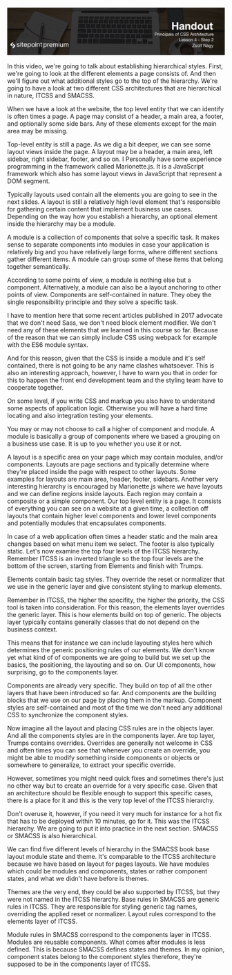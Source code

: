 ![](headings/4.2.png)

In this video, we're going to talk about establishing hierarchical styles. First, we're going to look at the different elements a page consists of. And then we'll figure out what additional styles go to the top of the hierarchy. We're going to have a look at two different CSS architectures that are hierarchical in nature, ITCSS and SMACSS.

When we have a look at the website, the top level entity that we can identify is often times a page. A page may consist of a header, a main area, a footer, and optionally some side bars. Any of these elements except for the main area may be missing.

Top-level entity is still a page. As we dig a bit deeper, we can see some layout views inside the page. A layout may be a header, a main area, left sidebar, right sidebar, footer, and so on. I Personally have some experience programming in the framework called Marionette.js. It is a JavaScript framework which also has some layout views in JavaScript that represent a DOM segment.

Typically layouts used contain all the elements you are going to see in the next slides. A layout is still a relatively high level element that's responsible for gathering certain content that implement business use cases. Depending on the way how you establish a hierarchy, an optional element inside the hierarchy may be a module.

A module is a collection of components that solve a specific task. It makes sense to separate components into modules in case your application is relatively big and you have relatively large forms, where different sections gather different items. A module can group some of these items that belong together semantically.

According to some points of view, a module is nothing else but a component. Alternatively, a module can also be a layout anchoring to other points of view. Components are self-contained in nature. They obey the single responsibility principle and they solve a specific task.

I have to mention here that some recent articles published in 2017 advocate that we don't need Sass, we don't need block element modifier. We don't need any of these elements that we learned in this course so far. Because of the reason that we can simply include CSS using webpack for example with the ES6 module syntax.

And for this reason, given that the CSS is inside a module and it's self contained, there is not going to be any name clashes whatsoever. This is also an interesting approach, however, I have to warn you that in order for this to happen the front end development team and the styling team have to cooperate together.

On some level, if you write CSS and markup you also have to understand some aspects of application logic. Otherwise you will have a hard time locating and also integration testing your elements.

You may or may not choose to call a higher of component and module. A module is basically a group of components where we based a grouping on a business use case. It is up to you whether you use it or not.

A layout is a specific area on your page which may contain modules, and/or components. Layouts are page sections and typically determine where they're placed inside the page with respect to other layouts. Some examples for layouts are main area, header, footer, sidebars. Another very interesting hierarchy is encouraged by Marionette.js where we have layouts and we can define regions inside layouts. Each region may contain a composite or a simple component. Our top level entity is a page. It consists of everything you can see on a website at a given time, a collection off layouts that contain higher level components and lower level components and potentially modules that encapsulates components.

In case of a web application often times a header static and the main area changes based on what menu item we select. The footer is also typically static. Let's now examine the top four levels of the ITCSS hierarchy. Remember ITCSS is an inverted triangle so the top four levels are the bottom of the screen, starting from Elements and finish with Trumps.

Elements contain basic tag styles. They override the reset or normalizer that we use in the generic layer and give consistent styling to markup elements. 

Remember in ITCSS, the higher the specifity, the higher the priority, the CSS tool is taken into consideration. For this reason, the elements layer overrides the generic layer. This is how elements build on top of generic. The objects layer typically contains generally classes that do not depend on the business context.

This means that for instance we can include layouting styles here which determines the generic positioning rules of our elements. We don't know yet what kind of of components we are going to build but we set up the basics, the positioning, the layouting and so on. Our UI components, how surprising, go to the components layer.

Components are already very specific. They build on top of all the other layers that have been introduced so far. And components are the building blocks that we use on our page by placing them in the markup. Component styles are self-contained and most of the time we don't need any additional CSS to synchronize the component styles.

Now imagine all the layout and placing CSS rules are in the objects layer. And all the components styles are in the components layer. Are top layer, Trumps contains overrides. Overrides are generally not welcome in CSS and often times you can see that whenever you create an override, you might be able to modify something inside components or objects or somewhere to generalize, to extract your specific override.

However, sometimes you might need quick fixes and sometimes there's just no other way but to create an override for a very specific case. Given that an architecture should be flexible enough to support this specific cases, there is a place for it and this is the very top level of the ITCSS hierarchy.

Don't overuse it, however, if you need it very much for instance for a hot fix that has to be deployed within 10 minutes, go for it. This was the ITCSS hierarchy. We are going to put it into practice in the next section. SMACSS or SMACSS is also hierarchical.

We can find five different levels of hierarchy in the SMACSS book base layout module state and theme. It's comparable to the ITCSS architecture because we have based on layout for pages layouts. We have modules which could be modules and components, states or rather component states, and what we didn't have before is themes.

Themes are the very end, they could be also supported by ITCSS, but they were not named in the ITCSS hierarchy. Base rules in SMACSS are generic rules in ITCSS. They are responsible for styling generic tag names, overriding the applied reset or normalizer. Layout rules correspond to the elements layer of ITCSS.

Module rules in SMACSS correspond to the components layer in ITCSS. Modules are reusable components. What comes after modules is less defined. This is because SMACSS defines states and themes. In my opinion, component states belong to the component styles therefore, they're supposed to be in the components layer of ITCSS.